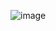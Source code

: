 ![image](https://user-images.githubusercontent.com/109399653/234745750-aa6f4b8d-1a19-4c0a-8d9b-025124b5985d.png)
